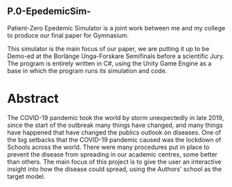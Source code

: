 ## P.0-EpedemicSim-
Patient-Zero Epedemic Simulator is a joint work between me and my college to produce our final paper for Gymnasium.

This simulator is the main focus of our paper, we are putting it up to be Demo-ed at the Borlänge Unga-Forskare Semifinals before a scientific Jury.
The program is entirely written in C#, using the Unity Game Engine as a base in which the program runs its simulation and code. 

# Abstract
The COVID-19 pandemic took the world by storm unexpectedly in late 2019, since the start of the outbreak many things have changed, and many things have happened that have changed the publics outlook on diseases. One of the big setbacks that the COVID-19 pandemic caused was the lockdown of Schools across the world. There were many procedures put in place to prevent the disease from spreading in our academic centres, some better than others. The main focus of this project is to give the user an interactive insight into how the disease could spread, using the Authors' school as the target model.
